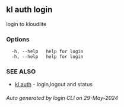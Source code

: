 ## kl auth login

login to kloudlite



### Options

```
  -h, --help   help for login
  -h, --help   help for login
```

### SEE ALSO

* [kl auth](kl_auth.md)  - login,logout and status

###### Auto generated by login CLI on 29-May-2024

